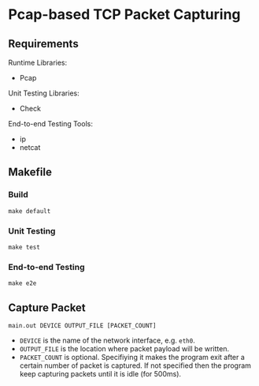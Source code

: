 # Pcap-based TCP Packet Capturing

## Requirements

Runtime Libraries:
* Pcap

Unit Testing Libraries:
* Check

End-to-end Testing Tools:
* ip
* netcat


## Makefile

### Build

`make default`

### Unit Testing

`make test`

### End-to-end Testing

`make e2e`

## Capture Packet

`main.out DEVICE OUTPUT_FILE [PACKET_COUNT]`

* `DEVICE` is the name of the network interface, e.g. `eth0`.
* `OUTPUT_FILE` is the location where packet payload will be written.
* `PACKET_COUNT` is optional. Specifiying it makes the program exit after a certain number of packet is captured. If not specified then the program keep capturing packets until it is idle (for 500ms).
